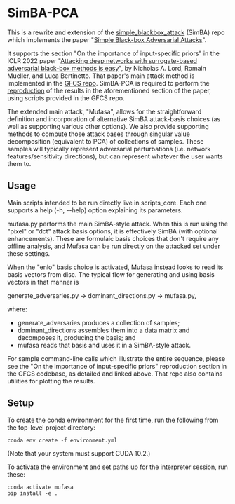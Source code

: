 # SimBA-PCA

This is a rewrite and extension of the [simple_blackbox_attack](https://github.com/cg563/simple-blackbox-attack) 
(SimBA) repo which implements the paper "[Simple Black-box Adversarial Attacks](https://arxiv.org/abs/1905.07121)".

It supports the section "On the importance of input-specific priors" in the ICLR 2022 paper "[Attacking deep
networks with surrogate-based adversarial black-box methods is easy](https://arxiv.org/abs/2203.08725)", by Nicholas A.
Lord, Romain Mueller, and Luca Bertinetto. That paper's main attack method is implemented in the [GFCS repo](
https://github.com/fiveai/GFCS). SimBA-PCA is required to perform the [reproduction](
https://github.com/fiveai/GFCS/blob/main/fig4_input-specific_priors.md) of the results in the aforementioned section of
the paper, using scripts provided in the GFCS repo.

The extended main attack, "Mufasa", allows for the straightforward definition and incorporation of alternative 
SimBA attack-basis choices (as well as supporting various other options). We also provide supporting methods to compute 
those attack bases through singular value decomposition (equivalent to PCA) of collections of samples. These samples 
will typically represent adversarial perturbations (i.e. network features/sensitivity directions), but can represent 
whatever the user wants them to.

## Usage

Main scripts intended to be run directly live in scripts_core. Each one supports a help (-h, --help) option explaining 
its parameters.

mufasa.py performs the main SimBA-style attack. When this is run using the "pixel" or "dct" attack basis options, it is 
effectively SimBA (with optional enhancements). These are formulaic basis choices that don't require any offline 
analysis, and Mufasa can be run directly on the attacked set under these settings.

When the "enlo" basis choice is activated, Mufasa instead looks to read its basis vectors from disc. The typical flow 
for generating and using basis vectors in that manner is 

generate_adversaries.py &rarr; dominant_directions.py &rarr; mufasa.py,

where:
- generate_adversaries produces a collection of samples;
- dominant_directions assembles them into a data matrix and decomposes it, producing the basis; and
- mufasa reads that basis and uses it in a SimBA-style attack.

For sample command-line calls which illustrate the entire sequence, please see the "On the importance of input-specific 
priors" reproduction section in the GFCS codebase, as detailed and linked above. That repo also contains utilities
for plotting the results.

## Setup

To create the conda environment for the first time, run the following from the top-level project directory:
```
conda env create -f environment.yml
```

(Note that your system must support CUDA 10.2.)

To activate the environment and set paths up for the interpreter session, run these:
```
conda activate mufasa
pip install -e .
```


